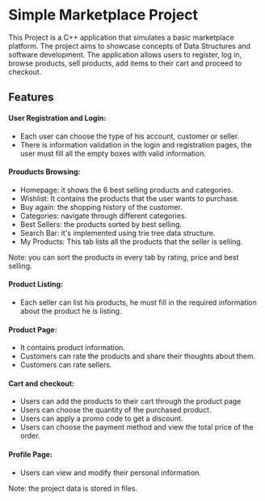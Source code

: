 <h1> Simple Marketplace Project </h1>

This Project is a C++ application that simulates a basic marketplace platform. The project aims to showcase concepts of Data Structures and software development. 
The application allows users to register, log in, browse products, sell products, add items to their cart and proceed to checkout. 

<h2> Features </h2>

<h4> User Registration and Login: </h4>

* Each user can choose the type of his account, customer or seller.
* There is information validation in the login and registration pages, the user must fill all the empty boxes with valid information.

<h4> Prouducts Browsing: </h4>

* Homepage: it shows the 6 best selling products and categories.
* Wishlist: It contains the products that the user wants to purchase.
* Buy again: the shopping history of the customer.
* Categories: navigate through different categories.
* Best Sellers: the products sorted by best selling.
* Search Bar: it's implemented using trie tree data structure.
* My Products: This tab lists all the products that the seller is selling.
  
Note: you can sort the products in every tab by rating, price and best selling.

<h4> Product Listing: </h4>

* Each seller can list his products, he must fill in the required information about the product he is listing.

<h4> Product Page: </h4>

* It contains product information.
* Customers can rate the products and share their thoughts about them.
* Customers can rate sellers. 

<h4> Cart and checkout: </h4>

* Users can add the products to their cart through the product page
* Users can choose the quantity of the purchased product.
* Users can apply a promo code to get a discount.
* Users can choose the payment method and view the total price of the order.

<h4> Profile Page: </h4>

* Users can view and modify their personal information.

Note: the project data is stored in files.
